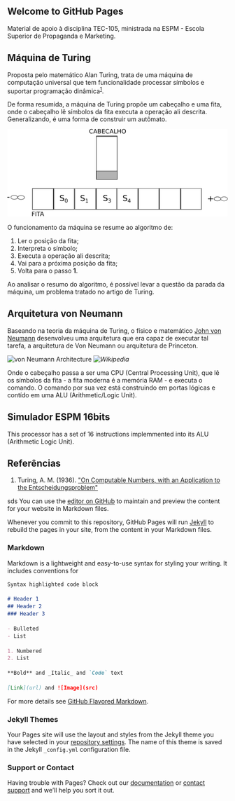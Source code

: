 ## Welcome to GitHub Pages

Material de apoio à disciplina TEC-105, ministrada na ESPM - Escola Superior de Propaganda e Marketing.





## Máquina de Turing

Proposta pelo matemático Alan Turing, trata de uma máquina de computação universal que tem funcionalidade processar símbolos e suportar programação dinâmica<sup>[1](##Referências)</sup>. 

De forma resumida, a máquina de Turing propõe um cabeçalho e uma fita, onde o cabeçalho lê símbolos da fita executa a operação ali descrita. Generalizando, é uma forma de construir um autômato.

![Máquina de Turing](/assets/img/turing_tape_header.png)

O funcionamento da máquina se resume ao algoritmo de:
1. Ler o posição da fita;
2. Interpreta o símbolo;
3. Executa a operação ali descrita;
4. Vai para a próxima posição da fita;
5. Volta para o passo **1**.
 
Ao analisar o resumo do algoritmo, é possível levar a questão da parada da máquina, um problema tratado no artigo de Turing.

## Arquitetura von Neumann

Baseando na teoria da máquina de Turing, o físico e matemático [John von Neumann](https://en.wikipedia.org/wiki/John_von_Neumann) desenvolveu uma arquitetura que era capaz de executar tal tarefa, a arquitetura de Von Neumann ou arquitetura de Princeton.

![von Neumann Architecture](https://upload.wikimedia.org/wikipedia/commons/thumb/e/e5/Von_Neumann_Architecture.svg/2880px-Von_Neumann_Architecture.svg.png)
*![Wikipedia](https://en.wikipedia.org/wiki/Von_Neumann_architecture)*

Onde o cabeçalho passa a ser uma CPU (Central Processing Unit), que lê os símbolos da fita - a fita moderna é a memória RAM - e executa o comando. O comando por sua vez está construindo em portas lógicas e contído em uma ALU (Arithmetic/Logic Unit).

## Simulador ESPM 16bits

This processor has a set of 16 instructions implemmented into its ALU (Arithmetic Logic Unit).



## Referências

1. Turing, A. M. (1936). ["On Computable Numbers, with an Application to the Entscheidungsproblem"](/assets/pdf/Turing_Paper_1936.pdf)




 sds
You can use the [editor on GitHub](https://github.com/hsandmann/espm.tec.105/edit/master/README.md) to maintain and preview the content for your website in Markdown files.

Whenever you commit to this repository, GitHub Pages will run [Jekyll](https://jekyllrb.com/) to rebuild the pages in your site, from the content in your Markdown files.

### Markdown

Markdown is a lightweight and easy-to-use syntax for styling your writing. It includes conventions for

```markdown
Syntax highlighted code block

# Header 1
## Header 2
### Header 3

- Bulleted
- List

1. Numbered
2. List

**Bold** and _Italic_ and `Code` text

[Link](url) and ![Image](src)
```

For more details see [GitHub Flavored Markdown](https://guides.github.com/features/mastering-markdown/).

### Jekyll Themes

Your Pages site will use the layout and styles from the Jekyll theme you have selected in your [repository settings](https://github.com/hsandmann/espm.tec.105/settings). The name of this theme is saved in the Jekyll `_config.yml` configuration file.

### Support or Contact

Having trouble with Pages? Check out our [documentation](https://help.github.com/categories/github-pages-basics/) or [contact support](https://github.com/contact) and we’ll help you sort it out.
